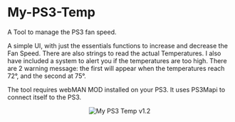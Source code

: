 # My-PS3-Temp

A Tool to manage the PS3 fan speed.

A simple UI, with just the essentials functions to increase and decrease the Fan Speed.
There are also strings to read the actual Temperatures.
I also have included a system to alert you if the temperatures are too high. There are 2 warning message: the first will appear when the temperatures reach 72°, and the second at 75°.

The tool requires webMAN MOD installed on your PS3. It uses PS3Mapi to connect itself to the PS3.

<center>
<img src="https://www.lizsrv.altervista.org/image.php?di=OPOA" alt="My PS3 Temp v1.2" />
</center>
